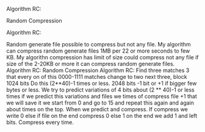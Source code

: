 Algorithm RC:

Random Compression

Algorithm RC:

Random generate file possible to compress but not any file.
My algorithm can compress random generate files 1MB per 22 or more seconds to few KB. My algorithn compression has limit of size could compress not any file if size of the 2-20KB or more it can compress random generate files.
Algorithm RC:
Random Compression
Algorithm RC:
Find three matches 3 that every on of this 0000-1111 matches change to two next three, block 1024 bits Do this (2**40)-1 times or less.
2048 bits -1 bit or +1 if bigger few bytes or less.
We try to predict variations of 4 bits about (2 ** 40)-1 or less times if we predict this variations and files we times of compress file +1 that we will save it we start from 0 and go to 15 and repeat this again and again about times on the top. When we predict and compress. If compress we write 0 else if file on the end compress 0 else 1 on the end we add 1 and left bits.
Compress every time.
